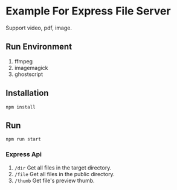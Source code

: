 # Example For Express File Server

Support video, pdf, image.

## Run Environment

1. ffmpeg
2. imagemagick
3. ghostscript


## Installation
```
npm install
```

## Run
```
npm run start
```

### Express Api
1. `/dir` Get all files in the target directory.
2. `/file` Get all files in the public directory.
3. `/thumb` Get file's preview thumb.


<!-- ## Usage  -->

<!-- ### Video Source Dir && Get Video
1. You can put the video file into directory `public`
2. Request url like http://192.168.1.152:8000/flv?video=1.flv
 * 192.168.1.152:8000 ---- YOUR SEVER IP:PORT
 * 1.flv ---- A VIDEO IN PUBLIC DIRECTORY(`public/1.flv`)

### Get test flv video
```cmd
// input: source.mp4
// output: test.flv
ffmpeg -i source.mp4 -vcodec libx264 -c:a aac -flvflags add_keyframe_index test.flv
``` -->


